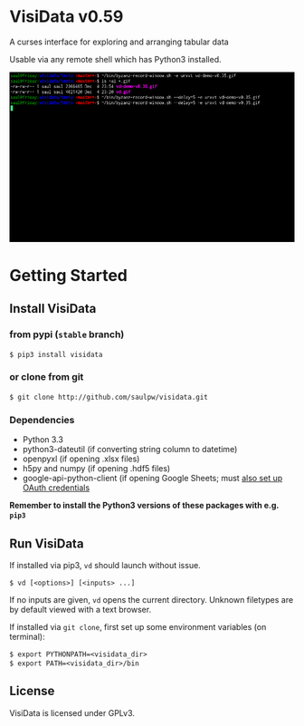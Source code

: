 # VisiData v0.59

A curses interface for exploring and arranging tabular data

Usable via any remote shell which has Python3 installed.

![VisiData silent demo](img/screenshot.gif "VisiData Screenshot")

# Getting Started

## Install VisiData

### from pypi (`stable` branch)

```
$ pip3 install visidata
```

### or clone from git

```
$ git clone http://github.com/saulpw/visidata.git
```

### Dependencies

- Python 3.3
- python3-dateutil (if converting string column to datetime)
- openpyxl (if opening .xlsx files)
- h5py and numpy (if opening .hdf5 files)
- google-api-python-client (if opening Google Sheets; must [also set up OAuth credentials](https://developers.google.com/sheets/quickstart/python )

**Remember to install the Python3 versions of these packages with e.g. `pip3`**

## Run VisiData

If installed via pip3, `vd` should launch without issue.

```
$ vd [<options>] [<inputs> ...]
```

If no inputs are given, `vd` opens the current directory.
Unknown filetypes are by default viewed with a text browser.

If installed via `git clone`, first set up some environment variables (on terminal):

```
$ export PYTHONPATH=<visidata_dir>
$ export PATH=<visidata_dir>/bin
```

## License

VisiData is licensed under GPLv3.
